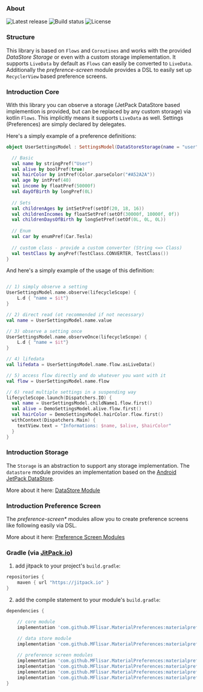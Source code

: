 ### About

![Latest release](https://img.shields.io/github/v/release/MFlisar/MaterialPreferences)
![Build status](https://img.shields.io/github/workflow/status/MFlisar/MaterialPreferences/Build%20library%20and%20test%20app)
![License](https://img.shields.io/github/license/MFlisar/MaterialPreferences)

### Structure

This library is based on `Flows` and `Coroutines` and works with the provided *DataStore Storage* or even with a custom storage implementation.
It supports `LiveData` by default as `Flows` can easily be converted to `LiveData`.
Additionally the *preference-screen* module provides a DSL to easily set up `RecyclerView` based preference screens.

### Introduction Core

With this library you can observe a storage (JetPack DataStore based implemention is provided, but can be replaced by any custom storage) via kotlin `Flows`.
This implicitly means it supports `LiveData` as well.
Settings (Preferences) are simply declared by delegates.

Here's a simply example of a preference definitions:

```kotlin
object UserSettingsModel : SettingsModel(DataStoreStorage(name = "user")) {

  // Basic
  val name by stringPref("User")
  val alive by boolPref(true)
  val hairColor by intPref(Color.parseColor("#A52A2A"))
  val age by intPref(40)
  val income by floatPref(50000f)
  val dayOfBirth by longPref(0L)
  
  // Sets
  val childrenAges by intSetPref(setOf(20, 18, 16))
  val childrenIncomes by floatSetPref(setOf(30000f, 10000f, 0f))
  val childrenDaysOfBirth by longSetPref(setOf(0L, 0L, 0L))
  
  // Enum
  val car by enumPref(Car.Tesla)
  
  // custom class - provide a custom converter (String <=> Class)
  val testClass by anyPref(TestClass.CONVERTER, TestClass())
}
```

And here's a simply example of the usage of this definition:

```kotlin

// 1) simply observe a setting
UserSettingsModel.name.observe(lifecycleScope) {
	L.d { "name = $it"}
}

// 2) direct read (ot recommended if not necessary)
val name = UserSettingsModel.name.value

// 3) observe a setting once
UserSettingsModel.name.observeOnce(lifecycleScope) {
	L.d { "name = $it"}
}

// 4) lifedata
val lifedata = UserSettingsModel.name.flow.asLiveData()

// 5) access flow directly and do whatever you want with it
val flow = UserSettingsModel.name.flow

// 6) read multiple settings in a suspending way
lifecycleScope.launch(Dispatchers.IO) {
  val name = UserSettingsModel.childName1.flow.first()
  val alive = DemoSettingsModel.alive.flow.first()
  val hairColor = DemoSettingsModel.hairColor.flow.first()
  withContext(Dispatchers.Main) {
	textView.text = "Informations: $name, $alive, $hairColor"
  }
}

```

### Introduction Storage

The `Storage` is an abstraction to support any storage implementation. The `datastore` module provides an implementation based on the [Android JetPack DataStore](https://developer.android.com/topic/libraries/architecture/datastore).

More about it here: [DataStore Module](README-DATASTORE.md)

### Introduction Preference Screen

The *preference-screen&ast;* modules allow you to create preference screens like following easily via DSL.

More about it here: [Preference Screen Modules](README-PREFERENCE-SCREEN.md)


### Gradle (via [JitPack.io](https://jitpack.io/))

1. add jitpack to your project's `build.gradle`:
```groovy
repositories {
    maven { url "https://jitpack.io" }
}
```
2. add the compile statement to your module's `build.gradle`:
```groovy
dependencies {

	// core module
	implementation 'com.github.MFlisar.MaterialPreferences:materialpreferences-core:<LATEST-VERSION>'

	// data store module
	implementation 'com.github.MFlisar.MaterialPreferences:materialpreferences-datastore:<LATEST-VERSION>'
    
    // preference screen modules
	implementation 'com.github.MFlisar.MaterialPreferences:materialpreferences-preference-screen:<LATEST-VERSION>'
	implementation 'com.github.MFlisar.MaterialPreferences:materialpreferences-preference-screen-input:<LATEST-VERSION>'
	implementation 'com.github.MFlisar.MaterialPreferences:materialpreferences-preference-screen-choice:<LATEST-VERSION>'
	implementation 'com.github.MFlisar.MaterialPreferences:materialpreferences-preference-screen-color:<LATEST-VERSION>'
}
```
